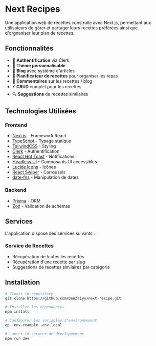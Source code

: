 # Next Recipes

Une application web de recettes construite avec Next.js, permettant aux utilisateurs de gérer et partager leurs recettes préférées ainsi que d'orgnaniser leur plan de recettes.

## Fonctionnalités

- 🔐 **Authentification** via Clerk
- 🎨 **Thème personnalisable**
- 📝 **Blog** avec système d'articles
- 📅 **Planificateur de recettes** pour organiser les repas
- 💬 **Commentaires** sur les recettes / blog
- ⚡ **CRUD** complet pour les recettes
- 🔍 **Suggestions** de recettes similaires

## Technologies Utilisées

### Frontend

- [Next.js](https://nextjs.org/) - Framework React
- [TypeScript](https://www.typescriptlang.org/) - Typage statique
- [TailwindCSS](https://tailwindcss.com/) - Styling
- [Clerk](https://clerk.dev/) - Authentification
- [React Hot Toast](https://react-hot-toast.com/) - Notifications
- [Headless UI](https://headlessui.dev/) - Composants UI accessibles
- [Lucide Icons](https://lucide.dev/) - Icônes
- [React Swiper](https://swiperjs.com/react) - Carrousels
- [date-fns](https://date-fns.org/) - Manipulation de dates

### Backend

- [Prisma](https://www.prisma.io/) - ORM
- [Zod](https://zod.dev/) - Validation de schémas

## Services

L'application dispose des services suivants :

### Service de Recettes

- Récupération de toutes les recettes
- Récupération d'une recette par slug
- Suggestions de recettes similaires par catégorie

## Installation

```bash
# Cloner le repository
git clone https://github.com/DenZaiyy/next-recipe.git

# Installer les dépendances
npm install

# Configurer les variables d'environnement
cp .env.example .env.local

# Lancer le serveur de développement
npm run dev
```
